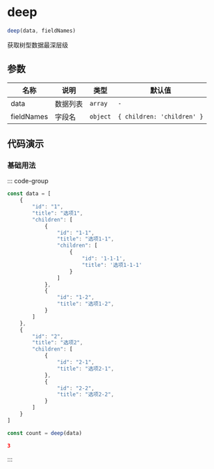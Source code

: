 # deep

```js :no-line-numbers
deep(data, fieldNames)
```

获取树型数据最深层级

## 参数

| 名称         | 说明   | 类型       | 默认值                        |
|------------|------|----------|----------------------------|
| data       | 数据列表 | `array`  | `-`                        |
| fieldNames | 字段名  | `object` | `{ children: 'children' }` |

## 代码演示

### 基础用法

::: code-group
```js [示例]
const data = [
    {
        "id": "1",
        "title": "选项1",
        "children": [
            {
                "id": "1-1",
                "title": "选项1-1",
                "children": [
                    {
                        "id": '1-1-1',
                        "title": '选项1-1-1'
                    }
                ]
            },
            {
                "id": "1-2",
                "title": "选项1-2",
            }
        ]
    },
    {
        "id": "2",
        "title": "选项2",
        "children": [
            {
                "id": "2-1",
                "title": "选项2-1",
            },
            {
                "id": "2-2",
                "title": "选项2-2",
            }
        ]
    }
]

const count = deep(data)
```

```json [输出]
3
```
:::
